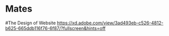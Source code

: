 # Mates

#The Design of Website 
https://xd.adobe.com/view/3ad493eb-c526-4812-b625-665ddb116f76-6f87/?fullscreen&hints=off






